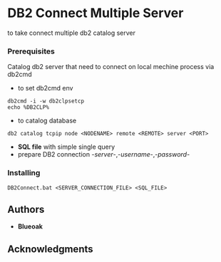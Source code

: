 # DB2 Connect Multiple Server
to take connect multiple db2 catalog server 

### Prerequisites
Catalog db2 server that need to connect on local mechine
process via db2cmd
* to set db2cmd env
```
db2cmd -i -w db2clpsetcp
echo %DB2CLP%
```
* to catalog database
```
db2 catalog tcpip node <NODENAME> remote <REMOTE> server <PORT>
```
* **SQL file** with simple single query
* prepare DB2 connection -*server*-,-*username*-,-*password*-

### Installing
```
DB2Connect.bat <SERVER_CONNECTION_FILE> <SQL_FILE>
```

## Authors
* **Blueoak**

## Acknowledgments